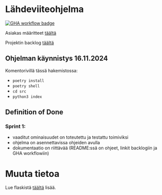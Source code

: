 # Lähdeviiteohjelma
[![GHA workflow badge](https://github.com/liitutaulu-42/miniprojekti-liitutaulu-42/workflows/CI/badge.svg)](https://github.com/liitutaulu-42/miniprojekti-liitutaulu-42/actions)  

Asiakas määritteet [täältä](https://ohjelmistotuotanto-hy.github.io/speksi/)

Projektin backlog [täältä](https://docs.google.com/spreadsheets/d/1kT_Y4y7KcN3mlNamRc5pwhnNV9R3p1UBAP4W0XShYLs/edit?usp=sharing)

## Ohjelman käynnistys 16.11.2024
Komentorivillä tässä hakemistossa:
- `poetry install`
- `poetry shell`
- `cd src`
- `python3 index`

## Definition of Done
### Sprint 1:
- vaaditut ominaisuudet on toteutettu ja testattu toimiviksi
- ohjelma on asennettavissa ohjeiden avulla
- dokumentaatio on riittävää (README:ssä on ohjeet, linkit backlogiin ja GHA workflowiin)

# Muuta tietoa

Lue flaskistä [täältä](https://ohjelmistotuotanto-hy.github.io/flask/) lisää.

